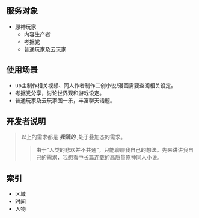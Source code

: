 # 
## 服务对象
* 原神玩家
    * 内容生产者
    * 考据党
    * 普通玩家及云玩家

## 使用场景
* up主制作相关视频、同人作者制作二创小说/漫画需要查阅相关设定。
* 考据党分享，讨论世界观和游戏设定。
* 普通玩家及云玩家图一乐，丰富聊天话题。

## 开发者说明
> 以上的需求都是 ***我猜的*** ,处于叠加态的需求。
>> 由于“人类的悲欢并不共通”，只能聊聊我自己的想法。先来讲讲我自己的需求，我想看中长篇连载的高质量原神同人小说。

## 索引
* 区域
* 时间
* 人物
